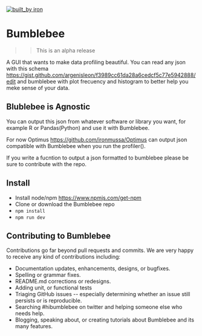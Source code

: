 [![built_by iron](https://img.shields.io/badge/built_by-iron-FF69A4.svg)](http://ironmussa.com)

# Bumblebee

>> This is an alpha release

A GUI that wants to make data profiling beautiful. You can read any json with this schema https://gist.github.com/argenisleon/f3989cc61da28a6cedcf5c77e5942888/edit and bumblebee with plot frecuency and histogram to better help you meke sense of your data.

## Blublebee is Agnostic 
You can output this json from whatever software or library you want, for example R or Pandas(Python) and use it with Bumblebee.

For now Optimus https://github.com/ironmussa/Optimus can output json compatible with Bumblebee when you run the profiler().

If you write a fucntion to output a json formatted to bumblebee please be sure to contribute with the repo.

## Install


* Install node/npm https://www.npmjs.com/get-npm
* Clone or download the Bumblebee repo
* `npm install`
* `npm run dev`

## Contributing to Bumblebee 
Contributions go far beyond pull requests and commits. We are very happy to receive any kind of contributions including:

* Documentation updates, enhancements, designs, or bugfixes.
* Spelling or grammar fixes.
* README.md corrections or redesigns.
* Adding unit, or functional tests
* Triaging GitHub issues -- especially determining whether an issue still persists or is reproducible.
* Searching #hibumblebee on twitter and helping someone else who needs help.
* Blogging, speaking about, or creating tutorials about Bumblebee and its many features.
